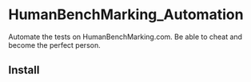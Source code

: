 # HumanBenchMarking_Automation
Automate the tests on HumanBenchMarking.com. Be able to cheat and become the perfect person.

## Install


